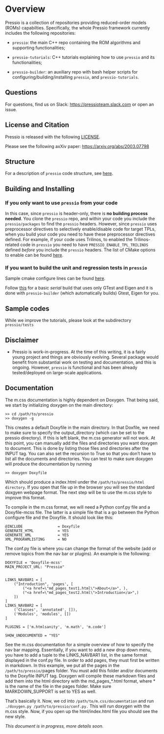 
# Overview

Pressio is a collection of repositories providing reduced-order models (ROMs) capabilties.
Specifically, the whole Pressio framework currently includes the following repositories:

* `pressio`: the main C++ repo containing the ROM algorithms and supporting functionalities;

* `pressio-tutorials`: C++ tutorials explaining how to use `pressio` and its functionalities;

* `pressio-builder`: an auxiliary repo with bash helper scripts for configuring/building/installing `pressio`, and `pressio-tutorials`.

## Questions
For questions, find us on Slack: https://pressioteam.slack.com or open an issue.

## License and Citation
Pressio is released with the following [LICENSE](./LICENSE).

Please see the following axXiv paper: https://arxiv.org/abs/2003.07798

## Structure
For a description of `pressio` code structure, see [here](https://github.com/Pressio/pressio/wiki/Structure-of-pressio).

## Building and Installing

### If you only want to use `pressio` from your code
In this case, since `pressio` is header-only, there is **no building process needed**.
You clone the `pressio` repo, and within your code you include the `pressio/packages` to find the `pressio` headers.
However, since `pressio` uses preprocessor directives to selectively enable/disable code for target TPLs, when you build your code you need to have these preprocessor directives defined.
For example, if your code uses Trilinos, to enabled the Trilinos-related code in `pressio` you need to have `PRESSIO_ENABLE_TPL_TRILINOS` defined *before* you include
the `pressio` headers. The list of CMake options to enable can be found [here](./list_of_cmake_optional_vars_to_enable.md).

### If you want to build the unit and regression tests in `pressio`
Sample cmake configure lines can be found [here](https://github.com/Pressio/pressio/wiki/Sample-CMake-configure-lines-for-pressio).

Follow [this](https://github.com/Pressio/pressio/wiki/Serial-build-of-Pressio-with-tests-enabled) for a basic *serial* build that uses only GTest and Eigen and it is done with `pressio-builder` (which automatically builds) Gtest, Eigen for you.

## Sample codes
While we improve the tutorials, please look at the subdirectory `pressio/tests`

## Disclaimer

* Pressio is work-in-progress. At the time of this writing, it is a fairly young project and things are obviously evolving. Several package would benefit from substantial work on testing and documentation, and this is ongoing. However, `pressio` is functional and has been already tested/deployed on large-scale applications.

## Documentation

The m.css documentation is highly dependent on Doxygen. That being said, we start by initializing doxygen on the main directory:

```
>> cd /path/to/pressio
>> doxygen -g 
```

This creates a default Doxyfile in the main directory. In that Doxfile, we need to make sure to specify the output_directory (which can be set to the pressio directory). If this is left blank, the m.css generator will not work. At this point, you can manually add the files and directories you want doxygen to document. This is done by listing those files and directories after the INPUT tag. You can also set the recursion to True so that you don’t have to list all the documents and directories. You can test to make sure doxygen will produce the documentation by running

```
>> doxygen Doxyfile
```

Which should produce a index.html under the `/path/to/pressio/html directory`. If you open that file up in the browser you will see the standard doxgyen webpage format. The next step will be to use the m.css style to improve this format. 

To compile in the m.css format, we will need a Python conf.py file and a Doxyfile-mcss file. The latter is a simple file that is a go between the Python configure file and the Doxyfile. It should look like this:

```
@INCLUDE                = Doxyfile
GENERATE_HTML           = YES
GENERATE_XML            = YES
XML_PROGRAMLISTING      = NO
```

The conf.py file is where you can change the format of the website (add or remove topics from the nav bar or plugins). An example is the following:

```
DOXYFILE = 'Doxyfile-mcss'
MAIN_PROJECT_URL: "Pressio"


LINKS_NAVBAR1 = [
    ("Introduction", 'pages', [
        ("<a href=\"md_pages_test1.html\">About</a>", ),
        ("<a href=\"md_pages_test2.html\">Introduction</a>",)
    ])
]
LINKS_NAVBAR2 = [
    ('Classes', 'annotated', []),
    ('Modules', 'modules', [])
]

PLUGINS = ['m.htmlsanity', 'm.math', 'm.code']

SHOW_UNDOCUMENTED = "YES"
```

See the m.css documentation for a simple overview of how to specify the nav bar mapping. Essentially, if you want to add a new drop down menu, you have to add a tuple to the LINKS_NAVBAR1 list, in the same format displayed in the conf.py file. In order to add pages, they must first be written in markdown. In this example, we put all the pages in the `/path/to/pressio/`pages folder. You must add this folder and/or documents to the Doxyfile INPUT tag. Doxygen will compile these markdown files and add them into the html directory with the md_pages_*.html format, where * is the name of the file in the pages folder. Make sure MARKDOWN_SUPPORT is set to YES as well.  

That’s basically it. Now, we cd into `/path/to/m.css/documentation` and run `./doxygen.py /path/to/pressio/conf.py.` This will run doxygen with the m.css style. Now, if you open up the html/index.html file you should see the new style. 


*This document is in progress, more details soon.*
